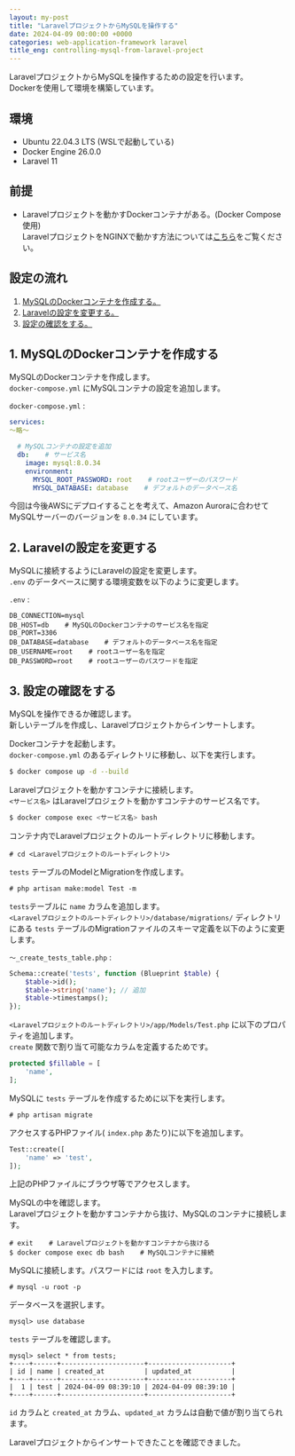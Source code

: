 ```yaml
---
layout: my-post
title: "LaravelプロジェクトからMySQLを操作する"
date: 2024-04-09 00:00:00 +0000
categories: web-application-framework laravel
title_eng: controlling-mysql-from-laravel-project
---
```


LaravelプロジェクトからMySQLを操作するための設定を行います。  
Dockerを使用して環境を構築しています。

## 環境
- Ubuntu 22.04.3 LTS (WSLで起動している)
- Docker Engine 26.0.0
- Laravel 11

## 前提
- Laravelプロジェクトを動かすDockerコンテナがある。(Docker Compose使用)  
LaravelプロジェクトをNGINXで動かす方法については[こちら](/web-application-framework/laravel/running-laravel-project-on-nginx)をご覧ください。

## 設定の流れ
1. [MySQLのDockerコンテナを作成する。](#1-mysqlのdockerコンテナを作成する)
2. [Laravelの設定を変更する。](#2-laravelの設定を変更する)
3. [設定の確認をする。](#3-設定の確認をする)

## 1. MySQLのDockerコンテナを作成する
MySQLのDockerコンテナを作成します。  
`docker-compose.yml` にMySQLコンテナの設定を追加します。

`docker-compose.yml` :
```yml
services:
～略～

  # MySQLコンテナの設定を追加
  db:    # サービス名
    image: mysql:8.0.34
    environment:
      MYSQL_ROOT_PASSWORD: root    # rootユーザーのパスワード
      MYSQL_DATABASE: database    # デフォルトのデータベース名
```
今回は今後AWSにデプロイすることを考えて、Amazon Auroraに合わせてMySQLサーバーのバージョンを `8.0.34` にしています。

## 2. Laravelの設定を変更する
MySQLに接続するようにLaravelの設定を変更します。  
`.env` のデータベースに関する環境変数を以下のように変更します。

`.env` :
```
DB_CONNECTION=mysql
DB_HOST=db    # MySQLのDockerコンテナのサービス名を指定
DB_PORT=3306
DB_DATABASE=database    # デフォルトのデータベース名を指定
DB_USERNAME=root    # rootユーザー名を指定
DB_PASSWORD=root    # rootユーザーのパスワードを指定
```

## 3. 設定の確認をする
MySQLを操作できるか確認します。  
新しいテーブルを作成し、Laravelプロジェクトからインサートします。

Dockerコンテナを起動します。  
`docker-compose.yml` のあるディレクトリに移動し、以下を実行します。
```bash
$ docker compose up -d --build
```
Laravelプロジェクトを動かすコンテナに接続します。  
`<サービス名>` はLaravelプロジェクトを動かすコンテナのサービス名です。
```bash
$ docker compose exec <サービス名> bash
```
コンテナ内でLaravelプロジェクトのルートディレクトリに移動します。  
```
# cd <Laravelプロジェクトのルートディレクトリ>
```
`tests` テーブルのModelとMigrationを作成します。
```
# php artisan make:model Test -m
```
`tests`テーブルに `name` カラムを追加します。  
`<Laravelプロジェクトのルートディレクトリ>/database/migrations/` ディレクトリにある `tests` テーブルのMigrationファイルのスキーマ定義を以下のように変更します。

`～_create_tests_table.php` :
```php
Schema::create('tests', function (Blueprint $table) {
    $table->id();
    $table->string('name'); // 追加
    $table->timestamps();
});
```
`<Laravelプロジェクトのルートディレクトリ>/app/Models/Test.php` に以下のプロパティを追加します。  
`create` 関数で割り当て可能なカラムを定義するためです。
```php
protected $fillable = [
    'name',
];
```
MySQLに `tests` テーブルを作成するために以下を実行します。
```
# php artisan migrate
```
アクセスするPHPファイル( `index.php` あたり)に以下を追加します。  
```php
Test::create([
    'name' => 'test',
]);
```
上記のPHPファイルにブラウザ等でアクセスします。

MySQLの中を確認します。  
Laravelプロジェクトを動かすコンテナから抜け、MySQLのコンテナに接続します。
```
# exit    # Laravelプロジェクトを動かすコンテナから抜ける
$ docker compose exec db bash    # MySQLコンテナに接続
```
MySQLに接続します。パスワードには `root` を入力します。
```
# mysql -u root -p
```
データベースを選択します。
```
mysql> use database
```
`tests` テーブルを確認します。
```
mysql> select * from tests;
+----+------+---------------------+---------------------+
| id | name | created_at          | updated_at          |
+----+------+---------------------+---------------------+
|  1 | test | 2024-04-09 08:39:10 | 2024-04-09 08:39:10 |
+----+------+---------------------+---------------------+
```
`id` カラムと `created_at` カラム、`updated_at` カラムは自動で値が割り当てられます。

Laravelプロジェクトからインサートできたことを確認できました。